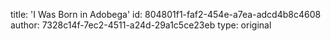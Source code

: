 title: 'I Was Born in Adobega'
id: 804801f1-faf2-454e-a7ea-adcd4b8c4608
author: 7328c14f-7ec2-4511-a24d-29a1c5ce23eb
type: original
